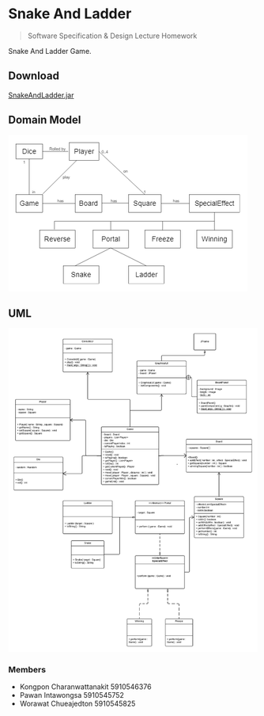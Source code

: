 # Snake And Ladder
> Software Specification & Design Lecture Homework

Snake And Ladder Game.

## Download
[SnakeAndLadder.jar](https://github.com/kykungz/SSD_SnakeAndLadder/raw/master/SnakeAndLadder.jar)

## Domain Model
![dmm](./SnakeAndLadderDomainModel.png)

## UML
![uml](./SnakeAndLadderUML.png)

### Members
- Kongpon Charanwattanakit 5910546376
- Pawan Intawongsa 5910545752
- Worawat Chueajedton 5910545825